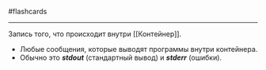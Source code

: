 #flashcards
***
Запись того, что происходит внутри [[Контейнер]].
- Любые сообщения, которые выводят программы внутри контейнера.
- Обычно это ***stdout*** (стандартный вывод) и ***stderr*** (ошибки).
<!--SR:!2025-10-17,11,230-->